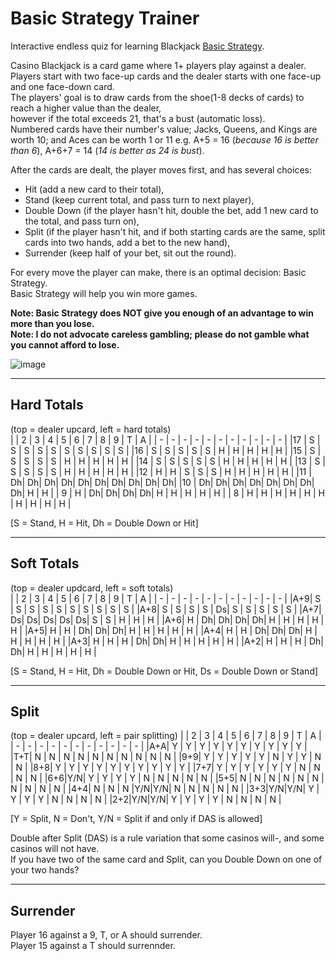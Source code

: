 # Basic Strategy Trainer

Interactive endless quiz for learning Blackjack [Basic Strategy](https://en.wikipedia.org/wiki/Blackjack#Basic_strategy).  

Casino Blackjack is a card game where 1+ players play against a dealer.  
Players start with two face-up cards and the dealer starts with one face-up and one face-down card.  
The players' goal is to draw cards from the shoe(1-8 decks of cards) to reach a higher value than the dealer,  
however if the total exceeds 21, that's a bust (automatic loss).  
Numbered cards have their number's value; Jacks, Queens, and Kings are worth 10; and Aces can be worth 1 or 11 e.g. A+5 = 16 (*because 16 is better than 6*), A+6+7 = 14 (*14 is better as 24 is bust*).

After the cards are dealt, the player moves first, and has several choices:
- Hit (add a new card to their total), 
- Stand (keep current total, and pass turn to next player), 
- Double Down (if the player hasn't hit, double the bet, add 1 new card to the total, and pass turn on), 
- Split (if the player hasn't hit, and if both starting cards are the same, split cards into two hands, add a bet to the new hand),
- Surrender (keep half of your bet, sit out the round).

For every move the player can make, there is an optimal decision: Basic Strategy.  
Basic Strategy will help you win more games.

**Note: Basic Strategy does NOT give you enough of an advantage to win more than you lose.**  
**Note: I do not advocate careless gambling; please do not gamble what you cannot afford to lose.**

![image](https://user-images.githubusercontent.com/97246704/208298259-b315bf41-57dc-4a55-a087-3830bae04c57.png)

---

## Hard Totals
(top = dealer upcard, left = hard totals)  
|   | 2 | 3 | 4 | 5 | 6 | 7 | 8 | 9 | T | A |
| - | - | - | - | - | - | - | - | - | - | - |
|17 | S | S | S | S | S | S | S | S | S | S |
|16 | S | S | S | S | S | H | H | H | H | H |
|15 | S | S | S | S | S | H | H | H | H | H |
|14 | S | S | S | S | S | H | H | H | H | H |
|13 | S | S | S | S | S | H | H | H | H | H |
|12 | H | H | S | S | S | H | H | H | H | H |
|11 | Dh| Dh| Dh| Dh| Dh| Dh| Dh| Dh| Dh| Dh|
|10 | Dh| Dh| Dh| Dh| Dh| Dh| Dh| Dh| H | H |
| 9 | H | Dh| Dh| Dh| Dh| H | H | H | H | H |
| 8 | H | H | H | H | H | H | H | H | H | H |

[S = Stand, H = Hit, Dh = Double Down or Hit]

---

## Soft Totals
(top = dealer updcard, left = soft totals)  
|   | 2 | 3 | 4 | 5 | 6 | 7 | 8 | 9 | T | A |
| - | - | - | - | - | - | - | - | - | - | - |
|A+9| S | S | S | S | S | S | S | S | S | S |
|A+8| S | S | S | S | Ds| S | S | S | S | S |
|A+7| Ds| Ds| Ds| Ds| Ds| S | S | H | H | H |
|A+6| H | Dh| Dh| Dh| Dh| H | H | H | H | H |
|A+5| H | H | Dh| Dh| Dh| H | H | H | H | H |
|A+4| H | H | Dh| Dh| Dh| H | H | H | H | H |
|A+3| H | H | H | Dh| Dh| H | H | H | H | H |
|A+2| H | H | H | Dh| Dh| H | H | H | H | H |

[S = Stand, H = Hit, Dh = Double Down or Hit, Ds = Double Down or Stand]

---

## Split
(top = dealer upcard, left = pair splitting)
|   | 2 | 3 | 4 | 5 | 6 | 7 | 8 | 9 | T | A |
| - | - | - | - | - | - | - | - | - | - | - |
|A+A| Y | Y | Y | Y | Y | Y | Y | Y | Y | Y |
|T+T| N | N | N | N | N | N | N | N | N | N |
|9+9| Y | Y | Y | Y | Y | N | Y | Y | N | N |
|8+8| Y | Y | Y | Y | Y | Y | Y | Y | Y | Y |
|7+7| Y | Y | Y | Y | Y | Y | N | N | N | N |
|6+6|Y/N| Y | Y | Y | Y | N | N | N | N | N |
|5+5| N | N | N | N | N | N | N | N | N | N |
|4+4| N | N | N |Y/N|Y/N| N | N | N | N | N |
|3+3|Y/N|Y/N| Y | Y | Y | Y | N | N | N | N |
|2+2|Y/N|Y/N| Y | Y | Y | Y | N | N | N | N |

[Y = Split, N = Don't, Y/N = Split if and only if DAS is allowed]

Double after Split (DAS) is a rule variation that some casinos will-, and some casinos will not have.  
If you have two of the same card and Split, can you Double Down on one of your two hands?

---

## Surrender
Player 16 against a 9, T, or A should surrender.  
Player 15 against a T should surrennder.
